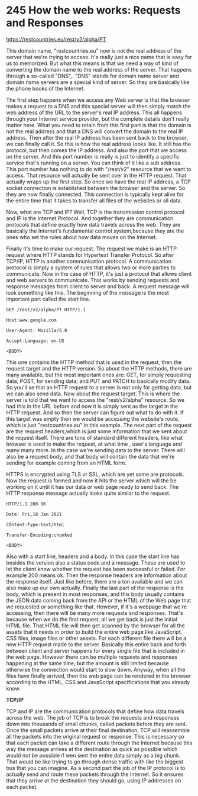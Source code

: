# 245 How the web works: Requests and Responses

https://restcountries.eu/rest/v2/alpha/PT



This domain name, "restcountries.eu" now is not the real address of the server that we're trying to access. It's really just a nice name that is easy for us to memorized. But what this means is that we need a way of kind of converting the domain name to the real address of the server. That happens through a so-called "DNS",. "DNS" stands for domain name server and domain name servers are a special kind of server. So they are basically like the phone books of the Internet.

The first step happens when we access any Web server is that the browser makes a request to a DNS and this special server will then simply match the web address of the URL to the server's real IP address. This all happens through your Internet service provider, but the complete details don't really matter here. What you need to retain from this first part is that the domain is not the real address and that a DNS will convert the domain to the real IP address. Then after the real IP address has been sent back to the browser, we can finally call it. So this is how the real address looks like. It still has the protocol, but then comes the IP address. And also the port that we access on the server. And this port number is really is just to identify a specific service that's running on a server. You can think of it like a sub address. This port number has nothing to do with "/rest/v2" resource that we want to access. That resource will actually be sent over in the HTTP request. That actually wraps up the first step. So once we have the real IP address, a TCP socket connection is established between the browser and the server. So they are now finally connected. This connection is typically kept alive for the entire time that it takes to transfer all files of the websites or all data.

Now, what are TCP and IP? Well, TCP is the transmission control protocol and IP is the Internet Protocol. And together they are communication protocols that define exactly how data travels across the web. They are basically the Internet's fundamental control system,because they are the ones who set the rules about how data moves on the Internet.



Finally it's time to make our request. The request we make is an HTTP request where HTTP stands for Hypertext Transfer Protocol. So after TCP/IP, HTTP is another communication protocol. A communication protocol is simply a system of rules that allows two or more parties to communicate. Now in the case of HTTP, it's just a protocol that allows client and web servers to communicate. That works by sending requests and response messages from client to server and back. A request message will look something like this. The beginning of the message is the most important part called the start line. 

`GET /rest/v2/alpha/PT HTTP/1.1 `

`Host:www.google.com `

`User-Agent: Mozilla/5.0 `

`Accept-Language: en-US `

`<BODY>`

This one contains the HTTP method that is used in the request, then the request target and the HTTP version. So about the HTTP methods, there are many available, but the most important ones are: GET, for simply requesting data; POST, for sending data; and PUT and PATCH to basically modify data. So you'll se that an HTTP request to a server is not only for getting data, but we can also send data. Now about the request target. This is where the server is told that we want to access the "rest/v2/alpha" resource. So we had this in the URL before and now it is simply sent as the target in the HTTP request. And so then the server can figure out what to do with it. If this target was empty then we would be accessing the website's route, which is just "restcountries.eu" in this example. The next part of the request are the request headers,which is just some information that we sent about the request itself. There are tons of standard different headers, like what browser is used to make the request, at what time , user's language and many many more. In the case we're sending data to the server. There will also be a request body, and that body will contain the data that we're sending for example coming from an HTML form.

HTTPS is encrypted using TLS or SSL, which are yet some are protocols. Now the request is formed and now it hits the server which will the be working on it until it has our data or web page ready to send back. The HTTP response message actually looks quite similar to the request.

`HTTP/1.1 200 OK `

`Date: Fri,18 Jan 2021 `

`COntent-Type:text/html `

`Transfer-Encoding:chunked `

`<BODY>`

Also with a start line, headers and a body. In this case the start line has besides the version also a status code and a message. These are used to let the client know whether the request has been successful or failed. For example 200 means ok. Then the response headers are information about the response itself. Just like before, there are a ton available and we can also make up our own actually. Finally the last part of the response is the body, which is present in most responses, and this body usually contains the JSON data coming back from the API or the HTML of the Web page that we requested or something like that. However, if it's a webpage that we're accessing, then there will be many more requests and responses. That's because when we do the first request, all we get back is just the initial HTML file. That HTML file will then get scanned by the browser for all the assets that it needs in order to build the entire web page like JavaScript, CSS files, image files or other assets. For each different file there will be a new HTTP request made to the server. Basically this entire back and forth between client and server happens for every single file that is included in the web page. However there can be multiple requests and responses happening at the same time, but the amount is still limited because otherwise the connection would start to slow down. Anyway, when all the files have finally arrived, then the web page can be rendered in the browser according to the HTML, CSS and JavaScript specifications that you already know.



**TCP/IP**

TCP and IP are the communication protocols that define how data travels across the web. The job of TCP is to break the requests and responses down into thousands of small chunks, called packets before they are sent. Once the small packets arrive at their final destination, TCP will reassemble all the packets into the original request or response. This is necessary so that each packet can take a different route through the Internet because this way the message arrives at the destination as quick as possible which would not be possible if wen sent the entire data simply as a big chunk. That would be like trying to go through dense traffic with like the biggest bus that you can imagine. As a second part the job of the IP protocol is to actually send and route these packets through the Internet. So it ensures that they arrive at the destination they should go, using IP addresses on each packet. 